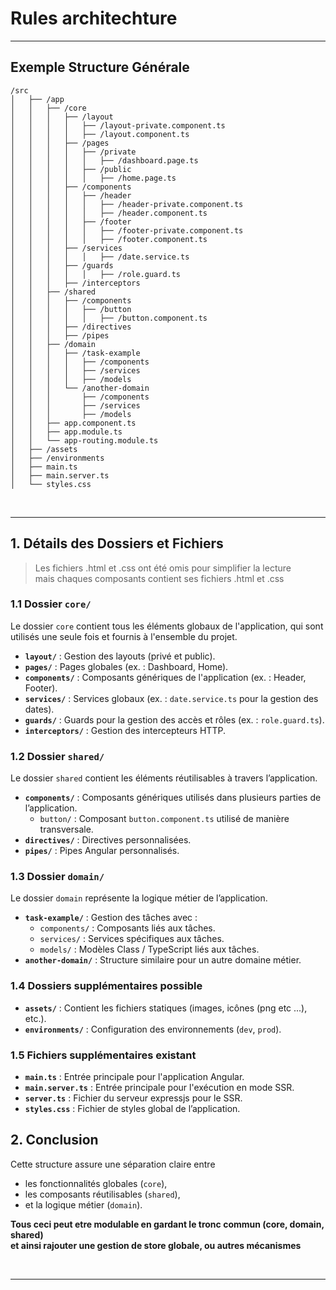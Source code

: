 # Rules architechture   

---

## **Exemple Structure Générale**

```
/src
│   ├── /app
│   │   ├── /core
│   │   │   ├── /layout
│   │   │   │   ├── /layout-private.component.ts
│   │   │   │   ├── /layout.component.ts
│   │   │   ├── /pages
│   │   │   │   ├── /private
│   │   │   │   │   ├── /dashboard.page.ts
│   │   │   │   ├── /public
│   │   │   │   │   ├── /home.page.ts
│   │   │   ├── /components
│   │   │   │   ├── /header
│   │   │   │   │   ├── /header-private.component.ts
│   │   │   │   │   ├── /header.component.ts
│   │   │   │   ├── /footer
│   │   │   │   │   ├── /footer-private.component.ts
│   │   │   │   │   ├── /footer.component.ts
│   │   │   ├── /services
│   │   │   │   │   ├── /date.service.ts
│   │   │   ├── /guards
│   │   │   │   │   ├── /role.guard.ts
│   │   │   ├── /interceptors
│   │   ├── /shared
│   │   │   ├── /components
│   │   │   │   ├── /button
│   │   │   │   │   ├── /button.component.ts
│   │   │   ├── /directives
│   │   │   ├── /pipes
│   │   ├── /domain
│   │   │   ├── /task-example
│   │   │   │   ├── /components
│   │   │   │   ├── /services
│   │   │   │   ├── /models
│   │   │   └── /another-domain
│   │   │       ├── /components
│   │   │       ├── /services
│   │   │       ├── /models
│   │   ├── app.component.ts
│   │   ├── app.module.ts
│   │   └── app-routing.module.ts
│   ├── /assets
│   ├── /environments
│   ├── main.ts
│   ├── main.server.ts
│   └── styles.css
```

<br>

---

## 1. Détails des Dossiers et Fichiers  

> Les fichiers .html et .css ont été omis pour simplifier la lecture  
> mais chaques composants contient ses fichiers .html et .css

### **1.1 Dossier `core/`**
Le dossier `core` contient tous les éléments globaux de l'application, qui sont utilisés une seule fois et fournis à l'ensemble du projet.

- **`layout/`** : Gestion des layouts (privé et public).
- **`pages/`** : Pages globales (ex. : Dashboard, Home).
- **`components/`** : Composants génériques de l'application (ex. : Header, Footer).
- **`services/`** : Services globaux (ex. : `date.service.ts` pour la gestion des dates).
- **`guards/`** : Guards pour la gestion des accès et rôles (ex. : `role.guard.ts`).
- **`interceptors/`** : Gestion des intercepteurs HTTP.

### **1.2 Dossier `shared/`**
Le dossier `shared` contient les éléments réutilisables à travers l’application.

- **`components/`** : Composants génériques utilisés dans plusieurs parties de l’application.
  - `button/` : Composant `button.component.ts` utilisé de manière transversale.
- **`directives/`** : Directives personnalisées.
- **`pipes/`** : Pipes Angular personnalisés.

### **1.3 Dossier `domain/`**
Le dossier `domain` représente la logique métier de l’application.

- **`task-example/`** : Gestion des tâches avec :
  - `components/` : Composants liés aux tâches.
  - `services/` : Services spécifiques aux tâches.
  - `models/` : Modèles Class / TypeScript liés aux tâches.
- **`another-domain/`** : Structure similaire pour un autre domaine métier.

### **1.4 Dossiers supplémentaires possible**

- **`assets/`** : Contient les fichiers statiques (images, icônes (png etc ...), etc.).
- **`environments/`** : Configuration des environnements (`dev`, `prod`).

### **1.5 Fichiers supplémentaires existant**

- **`main.ts`** : Entrée principale pour l'application Angular.
- **`main.server.ts`** : Entrée principale pour l'exécution en mode SSR.
- **`server.ts`** : Fichier du serveur expressjs pour le SSR.
- **`styles.css`** : Fichier de styles global de l’application.

## 2. Conclusion
Cette structure assure une séparation claire entre  
- les fonctionnalités globales (`core`),  
- les composants réutilisables (`shared`),  
- et la logique métier (`domain`).  

**Tous ceci peut etre modulable en gardant le tronc commun (core, domain, shared)  
et ainsi rajouter une gestion de store globale, ou autres mécanismes**

<br>

---

<br>
